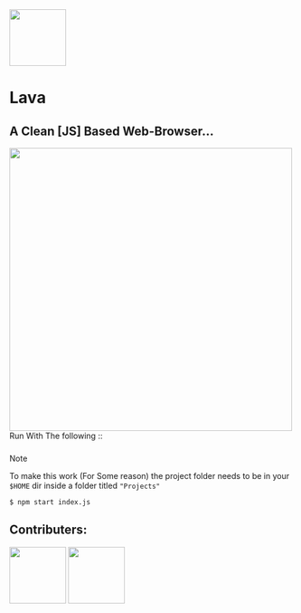 <img height="100" src="https://github.com/rhhen122/lava-readme/blob/master/frontend/imgs/logo.png">

# Lava
## A Clean [JS] Based Web-Browser...
<img height="500" src="https://github.com/rhhen122/lava-readme/blob/master/frontend/imgs/showcase.png">
Run With The following ::

###
> [!NOTE]
> To make this work (For Some reason) the project folder needs to be in your `$HOME` dir inside a folder titled `"Projects"`
```
$ npm start index.js
```

## Contributers:
<body>
<img height="100" src="https://avatars.githubusercontent.com/u/102885633?v=4">
<img height="100" src="https://avatars.githubusercontent.com/u/195695145?v=4">
</body>
